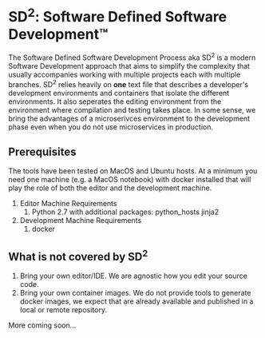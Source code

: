 # SD<sup>2</sup>: Software Defined Software Development™
The Software Defined Software Development Process aka SD<sup>2</sup> is 
a modern Software Development approach that aims to simplify the 
complexity that usually accompanies working with multiple projects 
each with multiple branches. SD<sup>2</sup> relies heavily on **one** text 
file that describes a developer's development environments and containers 
that isolate the different environments. It also seperates the editing 
environment from the environment where compilation and testing takes place. 
In some sense, we bring the advantages of a microserivces environment to 
the development phase even when you do not use microservices in production.

## Prerequisites
The tools have been tested on MacOS and Ubuntu hosts. At a minimum you 
need one machine (e.g. a MacOS notebook) with docker installed that will
 play the role of both the editor and the development machine.

1. Editor Machine Requirements
   1. Python 2.7 with additional packages: python_hosts jinja2
1. Development Machine Requirements
   1. docker 


## What is not covered by SD<sup>2</sup>

1. Bring your own editor/IDE. We are agnostic how you edit your source code.
1. Bring your own container images. We do not provide tools to generate
 docker images, we expect that are already available and published in 
 a local or remote repository.

More coming soon...
